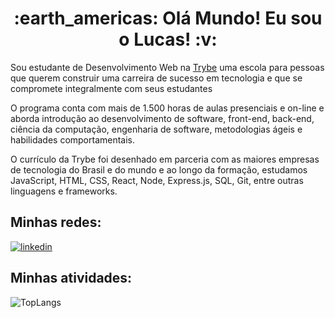 <h1 align="center">:earth_americas: Olá Mundo! Eu sou o Lucas! :v:</h1>
<div>
    <p>Sou estudante de Desenvolvimento Web na <a href="https://betrybe.com/">Trybe</a> uma escola para pessoas que querem construir uma carreira de sucesso em tecnologia e que se compromete integralmente com seus estudantes</p>
  <p>O programa conta com mais de 1.500 horas de aulas presenciais e on-line e aborda introdução ao desenvolvimento de software, front-end, back-end, ciência da computação, engenharia de software, metodologias ágeis e habilidades comportamentais.</p>
  <p>O currículo da Trybe foi desenhado em parceria com as maiores empresas de tecnologia do Brasil e do mundo e ao longo da formação, estudamos JavaScript, HTML, CSS, React, Node, Express.js, SQL, Git, entre outras linguagens e frameworks.</p>
</div>

<section>
<h2>Minhas redes:</h2>
  <a href="https://www.linkedin.com/in/lucas-eduardo-m-alves/"><img src="https://static-exp1.licdn.com/sc/h/akt4ae504epesldzj74dzred8" alt="linkedin"></a>
</section>

<section>
<h2>Minhas atividades:</h2>
</section>

  ![TopLangs](https://github-readme-stats.vercel.app/api/top-langs/?username=lucaseduardolema&layout=compact&show_icons=true&theme=dark)

<!--
**lucaseduardolema/lucaseduardolema** is a ✨ _special_ ✨ repository because its `README.md` (this file) appears on your GitHub profile.

Here are some ideas to get you started:

- 🔭 I’m currently working on ...
- 🌱 I’m currently learning ...
- 👯 I’m looking to collaborate on ...
- 🤔 I’m looking for help with ...
- 💬 Ask me about ...
- 📫 How to reach me: ...
- 😄 Pronouns: ...
- ⚡ Fun fact: ...
-->
